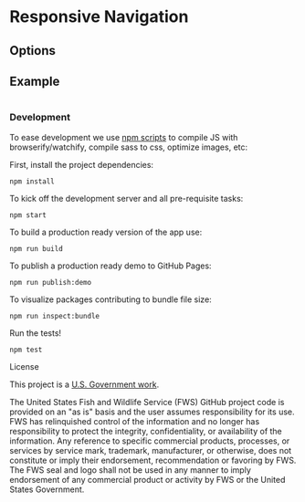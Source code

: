 # Responsive Navigation


## Options


## Example

```javascript

```

### Development

To ease development we use [npm scripts](https://docs.npmjs.com/misc/scripts) to compile JS with browserify/watchify, compile sass to css, optimize images, etc:

First, install the project dependencies:

`npm install`

To kick off the development server and all pre-requisite tasks:

`npm start`

To build a production ready version of the app use:

`npm run build`

To publish a production ready demo to GitHub Pages:

`npm run publish:demo`

To visualize packages contributing to bundle file size:

`npm run inspect:bundle`

Run the tests!

`npm test`

License

This project is a [U.S. Government work](https://www.usa.gov/government-works).

The United States Fish and Wildlife Service (FWS) GitHub project code is provided on an "as is" basis and the user assumes responsibility for its use. FWS has relinquished control of the information and no longer has responsibility to protect the integrity, confidentiality, or availability of the information. Any reference to specific commercial products, processes, or services by service mark, trademark, manufacturer, or otherwise, does not constitute or imply their endorsement, recommendation or favoring by FWS. The FWS seal and logo shall not be used in any manner to imply endorsement of any commercial product or activity by FWS or the United States Government.

